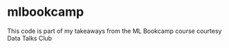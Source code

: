 # mlbookcamp
This code is part of my takeaways from the ML Bookcamp course courtesy Data Talks Club
